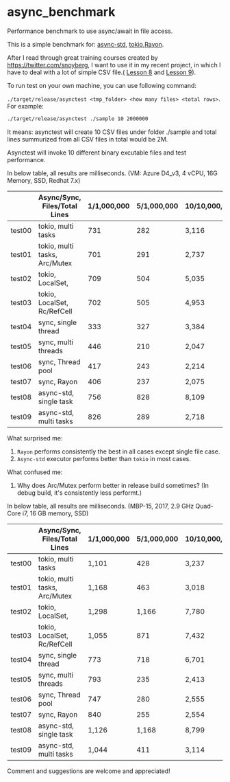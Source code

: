 # async_benchmark
Performance benchmark to use async/await in file access.

This is a simple benchmark for: [async-std](https://docs.rs/async-std/1.4.0/async_std/), [tokio](https://docs.rs/tokio/0.2.6/tokio/),[Rayon](https://docs.rs/rayon/1.3.0/rayon/). 



After I read through great training courses created by https://twitter.com/snoyberg, I want to use it in my recent project, in which I have to deal with a lot of simple CSV file.( [Lesson 8](https://www.snoyman.com/blog/2019/12/rust-crash-course-08-down-dirty-future) and [Lesson 9](https://www.snoyman.com/blog/2019/12/rust-crash-course-09-tokio-0-2)).



To run test on your own machine, you can use following command:

`./target/release/asynctest <tmp_folder> <how many files> <total rows>`. For example:

```bash
./target/release/asynctest ./sample 10 2000000
```

It means: asynctest will create 10 CSV files under folder ./sample and total lines summurized from all CSV files in total would be 2M.

Asynctest will invoke 10 different binary excutable files and test performance.

In below table, all results are milliseconds.  (VM: Azure D4_v3, 4 vCPU, 16G Memory, SSD, Redhat 7.x)

|        | Async/Sync, Files/Total Lines | 1/1,000,000 | 5/1,000,000 | 10/10,000,000 | 25/20,000,000 | 50/100,000,000 |
| ------ | ----------------------------- | ----------- | ----------- | ------------- | ------------- | -------------- |
| test00 | tokio, multi tasks            | 731         | 282         | 3,116         | 6,074         | 32,384         |
| test01 | tokio, multi tasks, Arc/Mutex | 701         | 291         | 2,737         | 6,108         | 31,247         |
| test02 | tokio, LocalSet,              | 709         | 504         | 5,035         | 9,922         | 51,788         |
| test03 | tokio, LocalSet, Rc/RefCell   | 702         | 505         | 4,953         | 10,436        | 52,066         |
| test04 | sync, single thread           | 333         | 327         | 3,384         | 6,759         | 33,958         |
| test05 | sync, multi threads           | 446         | 210         | 2,047         | 4,109         | 24,026         |
| test06 | sync, Thread pool             | 417         | 243         | 2,214         | 4,136         | 20,633         |
| test07 | sync, Rayon                   | 406         | 237         | 2,075         | 4,135         | 20,213         |
| test08 | async-std, single task        | 756         | 828         | 8,109         | 15,963        | 79,896         |
| test09 | async-std, multi tasks        | 826         | 289         | 2,718         | 4,775         | 22,827         |

What surprised me:

1. `Rayon` performs consistently the best in all cases except single file case.
2. `Async-std` executor performs better than `tokio` in most cases.

What confused me:

1. Why does Arc/Mutex perform better in release build sometimes? (In debug build, it's consistently less performt.)



In below table, all results are milliseconds.  (MBP-15, 2017, 2.9 GHz Quad-Core i7, 16 GB memory, SSD)

|        | Async/Sync, Files/Total Lines | 1/1,000,000 | 5/1,000,000 | 10/10,000,000 | 25/20,000,000 | 50/100,000,000 |
| ------ | ----------------------------- | ----------- | ----------- | ------------- | ------------- | -------------- |
| test00 | tokio, multi tasks            | 1,101       | 428         | 3,237         | 6,606         | 49,204         |
| test01 | tokio, multi tasks, Arc/Mutex | 1,168       | 463         | 3,018         | 6,332         | 32,481         |
| test02 | tokio, LocalSet,              | 1,298       | 1,166       | 7,780         | 15,868        | 71,896         |
| test03 | tokio, LocalSet, Rc/RefCell   | 1,055       | 871         | 7,432         | 17,127        | 74,117         |
| test04 | sync, single thread           | 773         | 718         | 6,701         | 13,672        | 62,301         |
| test05 | sync, multi threads           | 793         | 235         | 2,413         | 4,946         | 21,347         |
| test06 | sync, Thread pool             | 747         | 280         | 2,555         | 5,347         | 23,321         |
| test07 | sync, Rayon                   | 840         | 255         | 2,554         | 5,370         | 22,487         |
| test08 | async-std, single task        | 1,126       | 1,168       | 8,799         | 17,265        | 79,682         |
| test09 | async-std, multi tasks        | 1,044       | 411         | 3,114         | 6,156         | 25,363         |





Comment and suggestions are welcome and appreciated!

